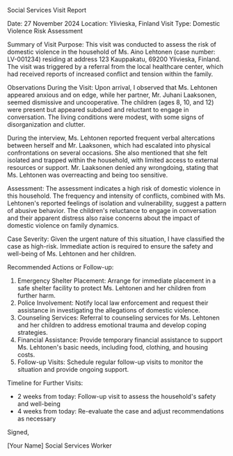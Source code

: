 Social Services Visit Report

Date: 27 November 2024
Location: Ylivieska, Finland
Visit Type: Domestic Violence Risk Assessment

Summary of Visit Purpose:
This visit was conducted to assess the risk of domestic violence in the household of Ms. Aino Lehtonen (case number: LV-001234) residing at address 123 Kauppakatu, 69200 Ylivieska, Finland. The visit was triggered by a referral from the local healthcare center, which had received reports of increased conflict and tension within the family.

Observations During the Visit:
Upon arrival, I observed that Ms. Lehtonen appeared anxious and on edge, while her partner, Mr. Juhani Laaksonen, seemed dismissive and uncooperative. The children (ages 8, 10, and 12) were present but appeared subdued and reluctant to engage in conversation. The living conditions were modest, with some signs of disorganization and clutter.

During the interview, Ms. Lehtonen reported frequent verbal altercations between herself and Mr. Laaksonen, which had escalated into physical confrontations on several occasions. She also mentioned that she felt isolated and trapped within the household, with limited access to external resources or support. Mr. Laaksonen denied any wrongdoing, stating that Ms. Lehtonen was overreacting and being too sensitive.

Assessment:
The assessment indicates a high risk of domestic violence in this household. The frequency and intensity of conflicts, combined with Ms. Lehtonen's reported feelings of isolation and vulnerability, suggest a pattern of abusive behavior. The children's reluctance to engage in conversation and their apparent distress also raise concerns about the impact of domestic violence on family dynamics.

Case Severity:
Given the urgent nature of this situation, I have classified the case as high-risk. Immediate action is required to ensure the safety and well-being of Ms. Lehtonen and her children.

Recommended Actions or Follow-up:

1. Emergency Shelter Placement: Arrange for immediate placement in a safe shelter facility to protect Ms. Lehtonen and her children from further harm.
2. Police Involvement: Notify local law enforcement and request their assistance in investigating the allegations of domestic violence.
3. Counseling Services: Referral to counseling services for Ms. Lehtonen and her children to address emotional trauma and develop coping strategies.
4. Financial Assistance: Provide temporary financial assistance to support Ms. Lehtonen's basic needs, including food, clothing, and housing costs.
5. Follow-up Visits: Schedule regular follow-up visits to monitor the situation and provide ongoing support.

Timeline for Further Visits:
- 2 weeks from today: Follow-up visit to assess the household's safety and well-being
- 4 weeks from today: Re-evaluate the case and adjust recommendations as necessary

Signed,

[Your Name]
Social Services Worker
